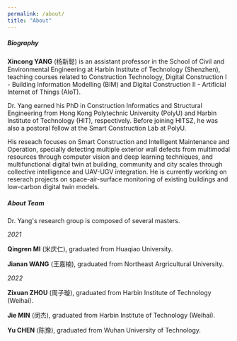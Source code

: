 ```yaml
---
permalink: /about/
title: "About"
---
```


##### Biography

**Xincong YANG** (杨新聪) is an assistant professor in the School of Civil and Environmental Engineering at Harbin Institute of Technology (Shenzhen), teaching courses related to Construction Technology, Digital Construction I - Building Information Modelling (BIM) and Digital Construction II - Artificial Internet of Things (AIoT).

Dr. Yang earned his PhD in Construction Informatics and Structural Engineering from Hong Kong Polytechnic University (PolyU) and Harbin Institute of Technology (HIT), respectively. Before joining HITSZ, he was also a postoral fellow at the Smart Construction Lab at PolyU.

His reseach focuses on Smart Construction and Intelligent Maintenance and Operation, specially detecting multiple exterior wall defects from multimodal resources through computer vision and deep learning techniques, and multifunctional digital twin at building, community and city scales through collective intelligence and UAV-UGV integration. He is currently working on reserach projects on space-air-surface monitoring of existing buildings and low-carbon digital twin models.

##### About Team

Dr. Yang's research group is composed of several masters.

*2021*

**Qingren MI** (米庆仁), graduated from Huaqiao University.

**Jianan WANG** (王嘉楠), graduated from Northeast Argricultural University.

*2022*

**Zixuan ZHOU** (周子璇), graduated from Harbin Institute of Technology (Weihai).

**Jie MIN** (闵杰), graduated from Harbin Institute of Technology (Weihai).

**Yu CHEN** (陈豫), graduated from Wuhan University of Technology.


